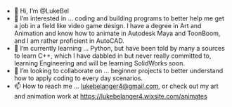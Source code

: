 - 👋 Hi, I’m @LukeBel
- 👀 I’m interested in ... coding and building programs to better help me get a job in a field like video game design. I have a degree in Art and Animation and know how
to animate in Autodesk Maya and ToonBoom, and I am rather proficient in AutoCAD.
- 🌱 I’m currently learning ... Python, but have been told by many a sources to learn C++, which I have dabbled in but never really committed to, learning Engineering and will be learning SolidWorks soon.
- 💞️ I’m looking to collaborate on ... beginner projects to better understand how to apply coding to every day scenarios.
- 📫 How to reach me ... lukebelanger4@gmail.com, or check out my art and animation work at https://lukebelanger4.wixsite.com/animates

<!---
LukeBel/LukeBel is a ✨ special ✨ repository because its `README.md` (this file) appears on your GitHub profile.
You can click the Preview link to take a look at your changes.
--->
